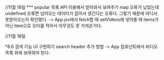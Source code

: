 //11월 18일 
*** popular 목록 API 이용해서 받아와서 보여주기
map 오류가 났었는데 undefined 오류면 넘어오는 데이터가 없어서 생긴다는 오류다.
그렇기 때문에 어디서 못받아오는지 확인했다.
-> App.jsx에서 fetch할 때 setVideos에 넣어줄 때 items가 아닌 item으로 오타를 적어서 아무것도 못 가져온거다.

//11월 18일

*8.6 검색 기능 UI 구현하기
search header 추가 방법 -> App 컴포넌트에서 비디오 목록 위에 보여줘야 한다.

